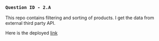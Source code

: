 ### `Question ID - 2.A`
This repo contains filtering and sorting of products.
I get the data from external third party API.

Here is the deployed [link](https://epns-challenge.herokuapp.com/)
